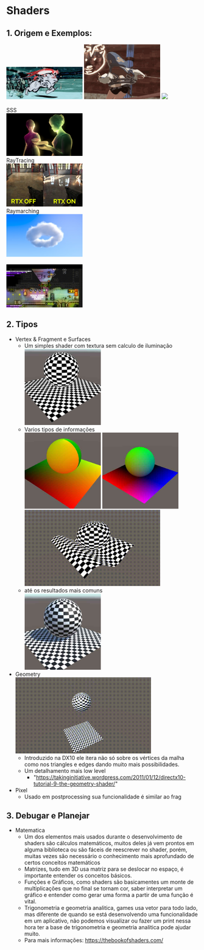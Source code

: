 <h1>Shaders</h1>

<h2>1. Origem e Exemplos:</h2>
<img src="./images/example_01.gif"  width="200">
<img src="./images/example_03.gif"  width="200">
<img src="./images/example_02.gif"  width="200">
<br>
<br>
SSS<br><img src="./images/example_04.png"  width="200"><br>
RayTracing<br><img src="./images/example_06.jpg"  width="200"><br>
Raymarching<br><img src="./images/example_07.jpg"  width="200"><br>
<br>
<img src="./images/example_05.gif"  width="200"><br>

<h2>2. Tipos</h2>

- Vertex & Fragment e Surfaces<br>
  - Um simples shader com textura sem calculo de iluminação<br>
    <img src="./images/unlit_texture.jpg"  width="200" height="200">
  - Varios tipos de informações<br>
    <img src="./images/uv_texture.jpg"  width="200" height="200">
    <img src="./images/worl_position_texture.jpg"  width="200" height="200">
    <img src="./images/vertex_sin_texture.gif"  width="356" height="200">
  - até os resultados mais comuns<br>
    <img src="./images/shadow_light_texture.jpg"  width="200" height="200">
- Geometry <br>
    <img src="./images/geometry_texture.gif"  width="356" height="200">
  - Introduzido na DX10 ele itera não só sobre os vértices da malha como nos triangles e edges dando muito mais possibilidades.
  - Um detalhamento mais low level
    - "https://takinginitiative.wordpress.com/2011/01/12/directx10-tutorial-9-the-geometry-shader/"
- Pixel
  - Usado em postprocessing sua funcionalidade é similar ao frag


<h2>3. Debugar e Planejar</h2>

- Matematica
  - Um dos elementos mais usados durante o desenvolvimento de shaders são cálculos matemáticos, muitos deles já vem prontos em alguma biblioteca ou são fáceis de reescrever no shader, porém, muitas vezes são necessário o conhecimento mais aprofundado de certos conceitos matemáticos
  - Matrizes, tudo em 3D usa matriz para se deslocar no espaço, é importante entender os conceitos básicos.
  - Funções e Gráficos, como shaders são basicamentes um monte de multiplicações que no final se tornam cor, saber interpretar um gráfico e entender como gerar uma forma a partir de uma função é vital.
  - Trigonometria e geometria analitica, games usa vetor para todo lado, mas diferente de quando se está desenvolvendo uma funcionalidade em um aplicativo, não podemos visualizar ou fazer um print nessa hora ter a base de trigonometria e geometria analitica pode ajudar muito.
  - Para mais informações: https://thebookofshaders.com/